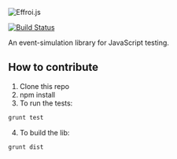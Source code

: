 ![Effroi.js](http://francejs.org/effroi/images/effroi.png)

[![Build Status](https://travis-ci.org/francejs/effroi.png?branch=master)](https://travis-ci.org/francejs/effroi)

An event-simulation library for JavaScript testing.

## How to contribute

1. Clone this repo
2. npm install
3. To run the tests: 

```sh
grunt test
```
4. To build the lib: 

```sh
grunt dist
```